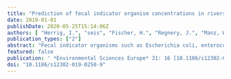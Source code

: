 ```yaml
---
title: "Prediction of fecal indicator organism concentrations in rivers: the shifting role of environmental factors under varying flow conditions"
date: 2019-01-01
publishDate: 2020-05-25T15:14:06Z
authors: [ "Herrig, I.", "seis", "Fischer, H.", "Regnery, J.", "Manz, W.", "Reifferscheid, G.", "Böer, S." ]
publication_types: ["2"]
abstract: "Fecal indicator organisms such as Escherichia coli, enterococci, and coliphages are important to assess, monitor, and predict microbial water quality in natural freshwater ecosystems. To improve predictive modelling of fecal indicators in surface waters, it is vital to assess the influence of autochthonous and allochthonous environmental factors on microbial water quality in riverine systems. To better understand how environmental conditions influence the fate of fecal indicators under varying weather conditions, the interdependencies of environmental parameters and concentrations of E. coli, intestinal enterococci, and somatic coliphages were studied at two rivers (Rhine and Moselle in Rhineland-Palatinate, Germany) over a period of 2 years that exhibited contrasting hydrological conditions. Both riverine sampling sites were subject to similar meteorological conditions based on spatial proximity, but differed in hydrodynamics and hydrochemistry, thus providing further insight into the role of river-specific determinants on fecal indicator concentrations. Furthermore, a Bayesian multiple linear regression approach that complies with the European Bathing Water Directive was applied to both rivers’ datasets to test model transferability and the validity of microbial water quality predictions in riverine systems under varying flow regimes. According to multivariate statistical analyses, rainfall events and high water discharge favored the input and dissemination of fecal indicators in both rivers. As expected, concentrations declined with rising global solar irradiance, water temperature, and pH. While variations in coliphage concentrations were predominantly driven by hydro-meteorological factors, bacterial indicator concentrations were strongly influenced by autochthonous biotic factors related to primary production. This was more pronounced under low flow conditions accompanied by strong phytoplankton blooms. Strong seasonal variations pointed towards bacterial indicator losses due to grazing activities. The Bayesian linear regression approach provided appropriate water quality predictions at the Rhine sampling site based on discharge, global solar irradiance, and rainfall as fecal indicator distributions were predominantly driven by hydro-meteorological factors. Assessment of microbial water quality predictions implied that rivers characterized by strong hydrodynamics qualify for multiple linear regression models using readily measurable hydro-meteorological parameters. In rivers where trophic interactions exceed hydrodynamic influences, such as the Moselle, viral indicators may pose a more reliable response variable in statistical models."
featured: false
publication: ' *Environmental Sciences Europe* 31: 16 [10.1186/s12302-019-0250-9](https://doi.org/10.1186/s12302-019-0250-9)'
doi: "10.1186/s12302-019-0250-9"
---
```


